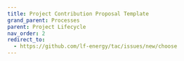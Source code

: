 ```yaml
---
title: Project Contribution Proposal Template
grand_parent: Processes
parent: Project Lifecycle
nav_order: 2
redirect_to:
  - https://github.com/lf-energy/tac/issues/new/choose
---
```

